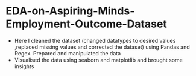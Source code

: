 # EDA-on-Aspiring-Minds-Employment-Outcome-Dataset
* Here I cleaned the dataset (changed datatypes to desired values ,replaced missing values and corrected the dataset) using Pandas and Regex. Prepared and manipulated the data
*  Visualised the data using seaborn and matplotlib and brought some insights

